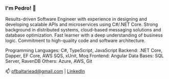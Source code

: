 ### I'm Pedro! 👋</h1>

Results-driven Software Engineer with experience in designing and developing scalable APIs and microservices using C#/.NET Core. Strong background in distributed systems, cloud-based messaging solutions and database optimization. Fast learner with a deep understanding of business logic. Commitment to high-quality code and software architecture.

Programming Languages: C#, TypeScript, JavaScript
Backend: .NET Core, Dapper, EF Core, AWS SQS, xUnit, Moq
Frontend: Angular
Data Bases: SQL Server, RavenDB
Others: Azure, AWS, Git

📫 [pfbaltariead@gmail.com](mailto:pfbaltariead@gmail.com) | [LinkedIn](https://www.linkedin.com/in/pedrofbaltar/)
